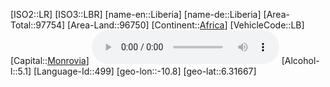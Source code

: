 ﻿---
location: [6.31667,-10.8]
type: Country
tags:
- geo/Country

SpocWebEntityId: 26950
isDeleted: false
confidential: public

---
[ISO2::LR]
[ISO3::LBR]
[name-en::Liberia]
[name-de::Liberia]
[Area-Total::97754]
[Area-Land::96750]
[Continent::[Africa](geo/Continent/Africa.md)]
[VehicleCode::LB]
[Capital::[Monrovia](geo/Continent/Africa/Liberia/Monrovia.md)]
![Anthem-Liberia](xLarge/National-Anthem/Anthem-Liberia.mp3)
[Alcohol-l::5.1]
[Language-Id::499]
[geo-lon::-10.8]
[geo-lat::6.31667]

